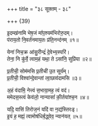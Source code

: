 +++
title = "३८ सूक्तम् - ३८"

+++
{39}

इ॒दम्ख॑नामि भेष॒जं मां॑प॒श्यम॑भिरोरु॒दम्।  
प॑राय॒तो नि॒वर्त॑नमाय॒तः प्र॑ति॒नन्द॑नम् ॥१॥

येना॑ निच॒क्र आ॑सु॒रीन्द्रं॑ दे॒वेभ्य॒स्परि॑।  
तेना॒ नि कु॑र्वे॒ त्वाम॒हं यथा॒ ते ऽसा॑नि॒ सुप्रि॑या ॥२॥

प्र॒तीची॒ सोम॑मसि प्र॒तीची॑ उ॒त सूर्य॑म्।  
प्र॒तीची॒ विश्वा॑न्दे॒वान्तां त्वा॒छाव॑दामसि ॥३॥

अ॒हं व॑दामि॒ नेत्त्वं स॒भाया॒मह॒ त्वं वद॑।  
ममेदस॒स्त्वं केव॑लो॒ नान्यासां॑ की॒र्तया॑श्च॒न ॥४॥

यदि॒ वासि॑ तिरोज॒नं यदि॑ वा न॒द्य॑स्तिरःइ।  
इ॒यं ह॒ मह्यं॒ त्वामोष॑धिर्ब॒द्ध्वेव॒ न्यान॑यत् ॥५॥

